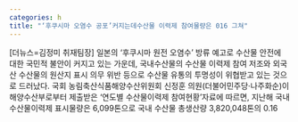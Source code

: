 ```yaml
---
categories: h
title: "‘후쿠시마 오염수 공포’커지는데수산물 이력제 참여물량은 016 그쳐"
---
```

[더뉴스=김정미 취재팀장] 일본의 ‘후쿠시마 원전 오염수’ 방류 예고로 수산물 안전에 대한 국민적 불안이 커지고 있는 가운데, 국내수산물의 수산물 이력제 참여 저조와 외국산 수산물의 원산지 표시 의무 위반 등으로 수산물 유통의 투명성이 위협받고 있는 것으로 드러났다.																국회 농림축산식품해양수산위원회 신정훈 의원(더불어민주당·나주화순)이 해양수산부로부터 제출받은 ‘연도별 수산물이력제 참여현황’자료에 따르면, 지난해 국내 수산물이력제 표시물량은 6,099톤으로 국내 수산물 총생산량 3,820,048톤의 0.16